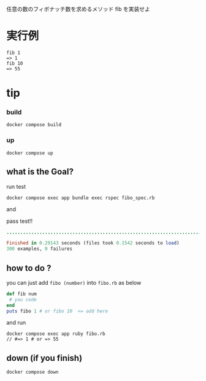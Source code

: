 
任意の数のフィボナッチ数を求めるメソッド fib を実装せよ

# 実行例
```
fib 1
=> 1
fib 10
=> 55
```

# tip
### build
```
docker compose build
```
### up
```
docker compose up
```


##  what is the Goal?

run test
```
docker compose exec app bundle exec rspec fibo_spec.rb
```
and

pass test!!
```ruby
............................................................................................................................................................................................................................................................................................................

Finished in 0.29143 seconds (files took 0.1542 seconds to load)
300 examples, 0 failures
```


## how to do ?
you can just add `fibo (number)` into `fibo.rb` as below
```ruby
def fib num
 # you code
end
puts fibo 1 # or fibo 10  <= add here
```
and run
```
docker compose exec app ruby fibo.rb
// #=> 1 # or => 55
```



## down (if you finish)
```
docker compose down
```

